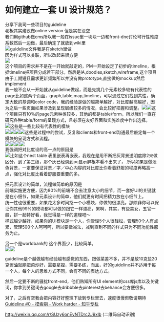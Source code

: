 # 如何建立一套 UI 设计规范？

分享下我司一些项目的guideline  
老板其实建议做online version 但是实在没空  
我们用github做cms所以我一般在issue里一块块一边和front-dne讨论可行性难度系数然后一边做，最后确定了就放到wiki里  
![](https://pic1.zhimg.com/50/ca0fd47fa96530dd90ce75633e268540_b.jpg)guideline文件我是在sketch里做  
因为样式可以关联，所以改起来很方便  
![](https://pic2.zhimg.com/50/ea87c39f2c169569e6a7b6dbdbfd7310_b.jpg)  
这个项目的需求并不是在一开始就敲定的，PM一开始设定了初步的timeline，根据timeline把项目分成若干部分。然后是IA,doodles,sketch,wireframe,这个项目由于工期短且需求更新频繁所以并没有做prototype,直接做的mockup然后implement  
我一般不会从一开始就从guideline做起，而是先挑几个元素较多较有代表性的page比如这两个页面，graph,table,map,timeline，可以通过它们找到共性，确定大致的基调和color code，我的经验是做的越简单越好，对比度越高越好，因为之后一些页面如果涉及到呈现层级较多的情况，会比较好把握和调整。![](https://pic1.zhimg.com/50/f784d2a333eeefa26dbffdb2c7b5f628_b.jpg)![](https://pic1.zhimg.com/50/add5afa6855dc0080c9f42d0b0be0bdf_b.jpg)这个项目只有10%的page元素种类较多，其他的都是table/form，所以我们一直在研究各种table/form的呈现方式，且必须在友好界面和实施难度中作出选择。  
![](https://pic2.zhimg.com/50/0c7a79b7023e1fdea9b9b125dd9fea15_b.jpg)这些是一些比较有代表性的模块  
![](https://pic2.zhimg.com/50/740e4ad475aaa95c75578f03d3a9da5b_b.jpg)![](https://pic4.zhimg.com/50/7e391227a441cc077d4c6ebbca6a15dc_b.jpg)![](https://pic1.zhimg.com/50/6f412f4d766afc6c63a1076e05df2e4f_b.jpg)![](https://pic3.zhimg.com/50/448c74648aa382e7c334d2d6d42a453f_b.jpg)这些是过程中的尝试，反复和clients和front-end沟通最后敲定每一个模块的呈现方式和流程。  
![](https://pic3.zhimg.com/50/ff78bb3ee2263a109222fe70ea685483_b.jpg)![](https://pic1.zhimg.com/50/ecc4e1eada5ab39c8e502043a9355425_b.jpg)![](https://pic3.zhimg.com/50/3fc3060dc669f07c76a2ec28bf0ea825_b.jpg)![](https://pic4.zhimg.com/50/8e5187cb5107fb4f45093cba0216151f_b.jpg)  
我强调把对比度设的高一点的原因是  
![](https://pic4.zhimg.com/50/fdd5b0ed980e994e680a3f71d5e2f36f_b.jpg)比如这个nest table 表里嵌表再嵌表，我现在是用不断把灰背景透明度除2来做区分，到了第三级，那个灰已经淡到pc显示屏根本看不出来了， 所以如果是做淡色背景，一定要保证背景／字／中心内容的对比度比你看着舒服的程度再略高一点，强化对比度比看着舒服要重要的多。  

把元素设计的简单，流程做简单的原因是  
前端实施更方便，因为80%的前端不会去注意太小的细节，而一套好UI的关键就是在小细节，如果元素设计的简单，他们就更有时间把精力放在小细节上。  
统一性也很重要，如果花太多时间抠一个小模块，你做的很漂亮，那除非你可以保证你其他99%的模块都可以做的跟它一样漂亮，累啊，其实，有些美女，五官一般，拼一起特好看，我觉得是一样的道理吧～  
样式越少越好，如果你的UI模块是一个人，你管理5个人很轻松，管理50个人有点累，管理500个人呵呵呵，所以要做减法，减到直到不同的样式只为不同功能性服务为止。  

另一个是worldbank的 这个界面少，比较简单。  
![](https://pic2.zhimg.com/50/64b4c59ad129e23aec9a7e2d5c444801_b.jpg)![](https://pic3.zhimg.com/50/6fbf0b9d8789d2c92c7e8056566736ea_b.jpg)  

guideline是个越做越有经验越有感觉的东西，跟做菜差不多，并不是放10克盐20克酱油就能把菜炒好，需要拿捏，需要多练，而且，好的guideline并不适用于每一个人，每个人的思维方式不同，会有不同的表达方式。  

然后一定要不断的骚扰front-end，他们熟知所有UI element的css库js库以及关键词，你拿到关键词去google去dribbble去pinterest去behance会方便很多。  

对了，之后有空我会把内容好好整理下放到专栏里去，速度很慢但敬请期待 [Guideline #0 - 摸索期 - Work harder - 知乎专栏](http://zhuanlan.zhihu.com/yukigu1988/20046832)  

[<span>http://</span><span>weixin.qq.com/r/SUzy6on</span><span>EvNTDrc2J9xlb</span><span></span>](http://weixin.qq.com/r/SUzy6onEvNTDrc2J9xlb) (二维码自动识别)